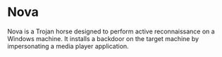 # Nova

Nova is a Trojan horse designed to perform active reconnaissance on a Windows machine. It installs a backdoor on the target machine by impersonating a media player application.